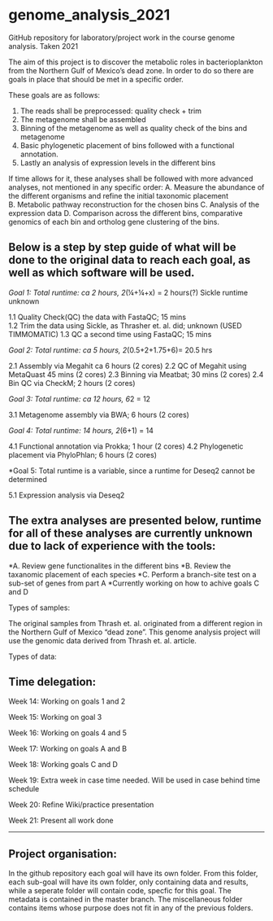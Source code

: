# genome_analysis_2021
GitHub repository for laboratory/project work in the course genome analysis. Taken 2021


The aim of this project is to discover the metabolic roles in bacterioplankton from the Northern Gulf of Mexico’s dead zone. In order to do so there are goals in place that should be met in a specific order. 

These goals are as follows: 
1.  The reads shall be preprocessed: quality check + trim 
2.  The metagenome shall be assembled  
3.  Binning of the metagenome as well as quality check of the bins and metagenome 
4.  Basic phylogenetic placement of bins followed with a functional annotation. 
5.  Lastly an analysis of expression levels in the different bins 

If time allows for it, these analyses shall be followed with more advanced analyses, not mentioned in any specific order: 
A.  Measure the abundance of the different organisms and refine the initial taxonomic placement  
B.  Metabolic pathway reconstruction for the chosen bins 
C.  Analysis of the expression data 
D.  Comparison across the different bins, comparative genomics of each bin and ortholog gene clustering of the bins. 

Below is a step by step guide of what will be done to the original data to reach each goal, as well as which software will be used. 
-----------------------------------------------------------------------------------------------------------------------------------
*Goal 1: Total runtime: ca 2 hours, 2*(¼+¼+x) = 2 hours(?) Sickle runtime unknown 

1.1 Quality Check(QC) the data with FastaQC; 15 mins  
1.2 Trim the data using Sickle, as Thrasher et. al. did; unknown  (USED TIMMOMATIC) 
1.3 QC a second time using FastaQC; 15 mins 

*Goal 2: Total runtime: ca 5 hours, 2*(0.5+2+1.75+6)= 20.5 hrs 

2.1 Assembly via Megahit ca 6 hours (2 cores) 
2.2 QC of Megahit using MetaQuast 45 mins (2 cores) 
2.3 Binning via Meatbat; 30 mins (2 cores)
2.4 Bin QC via CheckM; 2 hours (2 cores)  

*Goal 3: Total runtime: ca 12 hours, 6*2 = 12 

3.1 Metagenome assembly via BWA; 6 hours (2 cores) 

*Goal 4: Total runtime: 14 hours, 2*(6+1) = 14 

4.1 Functional annotation via Prokka; 1 hour (2 cores) 
4.2 Phylogenetic placement via PhyloPhlan; 6 hours (2 cores) 


*Goal 5: Total runtime is a variable, since a runtime for Deseq2 cannot be determined 

5.1 Expression analysis via Deseq2 

The extra analyses are presented below, runtime for all of these analyses are currently unknown due to lack of experience with the tools: 
-----------------------------------------------------------------------------------------------------------------------------------------

*A.  Review gene functionalites in the different bins
*B.  Review the taxanomic placement of each species 
*C. Perform a branch-site test on a sub-set of genes from part A
*Currently working on how to achive goals C and D 




Types of samples: 

The original samples from Thrash et. al. originated from a different region in the Northern Gulf of Mexico “dead zone”. This genome analysis project will use the genomic data derived from Thrash et. al. article. 


Types of data: 

Time delegation: 
----------------
Week 14: 
Working on goals 1 and 2 

Week 15: 
Working on goal 3 

Week 16: 
Working on goals 4 and 5 

Week 17: 
Working on goals A and B 

Week 18: 
Working goals C and D 

Week 19: 
Extra week in case time needed. Will be used in case behind time schedule

Week 20: 
Refine Wiki/practice presentation 

Week 21: 
Present all work done 
__________________________________________________________________________________________________

Project organisation:
---------------------
In the github repository each goal will have its own folder. From this folder, each sub-goal will have its own folder, only containing data and results, while a seperate folder will contain code, specfic for this goal. The metadata is contained in the master branch. The miscellaneous folder contains items whose purpose does not fit in any of the previous folders. 


